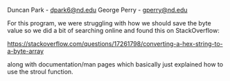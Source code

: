 Duncan Park - dpark6@nd.edu
George Perry - gperry@nd.edu

For this program, we were struggling with how we should save the byte value so we did a bit of searching online and found this on StackOverflow:

https://stackoverflow.com/questions/17261798/converting-a-hex-string-to-a-byte-array

along with documentation/man pages which basically just explained how to use the stroul function.

